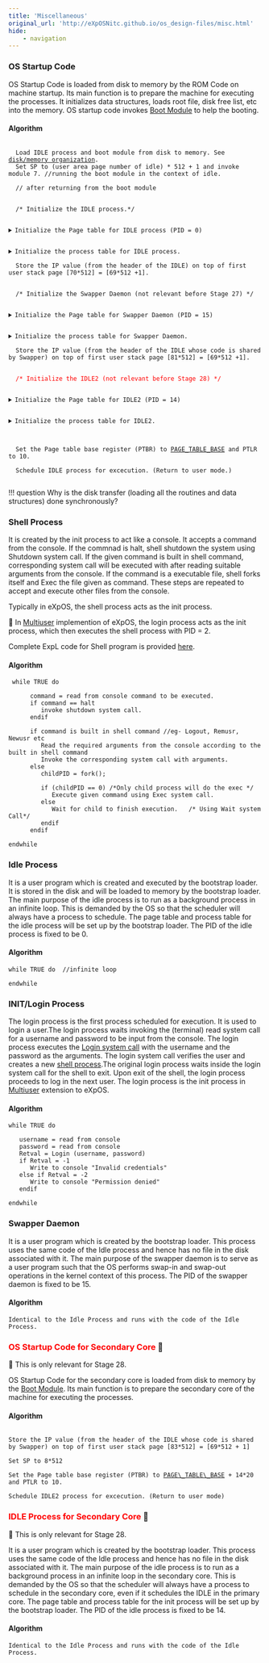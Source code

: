 ```yaml
---
title: 'Miscellaneous'
original_url: 'http://eXpOSNitc.github.io/os_design-files/misc.html'
hide: 
    - navigation
---
```



### OS Startup Code
OS Startup Code is loaded from disk to memory by the ROM Code on machine startup. Its main function is to prepare the machine for executing the processes. It initializes data structures, loads root file, disk free list, etc into the memory. OS startup code invokes [Boot Module](../modules/module-07.md) to help the booting.

#### Algorithm

<pre><code>
  Load IDLE process and boot module from disk to memory. See <a href="../../os-implementation/" target="_blank">disk/memory organization</a>.
  Set SP to (user area page number of idle) * 512 + 1 and invoke module 7. //running the boot module in the context of idle.

  // after returning from the boot module


  /* Initialize the IDLE process.*/

  <details class="code-accordion"><summary>Initialize the Page table for IDLE process (PID = 0)</summary>
        Initialize the Page table base register (PTBR) to <a href="../../support-tools/constants/" target="_blank">PAGE_TABLE_BASE</a> and PTLR to 10.
        Set the <a href="../../os-design/process-table/#per-process-page-table" target="_blank">page table</a> entries for library and heap to -1. Set auxiliary information for these pages to "0000". 
        // idle doesn't invoke any library function.   
        Set the first code page entry to 69 (See <a href="../../os-implementation/" target="_blank">memory organization</a>). Set auxiliary information for valid code pages to "0100". 
        Set remaining code page entries to -1 and auxiliary information to "0000".
        Set the first stack page entry to 70 and auxiliary information for this page to "0110".
        Set second stack page entry to -1 and auxiliary information to "0000".
   </details>
  <details class="code-accordion"><summary>Initialize the process table for IDLE process.</summary>
        Initialize the fields of <a href="../../os-design/process-table/" target="_blank">process table</a> as -  TICK, PID and USERID as 0, STATE as RUNNING,
        USER AREA PAGE NUMBER as 76 (allocated from free user space), KPTR to 0, UPTR to 4096 (starting of first user stack page),
        PTBR to PAGE_TABLE_BASE and PTLR as 10.
   </details>
  Store the IP value (from the header of the IDLE) on top of first user stack page [70*512] = [69*512 +1].


  /* Initialize the Swapper Daemon (not relevant before Stage 27) */

  <details class="code-accordion"><summary>Initialize the Page table for Swapper Daemon (PID = 15)</summary>
        /* Swapper Daemon is identical to Idle and shares the code for Idle */
        Initialize the Page table base register (PTBR) to <a href="../../support-tools/constants/" target="_blank">PAGE_TABLE_BASE</a> + 20*15 and PTLR to 10.
        Set the <a href="../../os-design/process-table/#per-process-page-table" target="_blank">page table</a> entries for library and heap to -1. Set auxiliary information for these pages to "0000". 
        // swapper doesn't invoke any library function.   
        Set the first code page entry to that of Idle (See <a href="../../os-implementation/" target="_blank">memory organization</a>). Set auxiliary information for valid code pages to "0100". 
        Set remaining code page entries to -1 and auxiliary information to "0000".
        Set the first stack page entry to 81 and auxiliary information for this page to "0110".
        Set second stack page entry to -1 and auxiliary information to "0000".
  </details>
  <details class="code-accordion"><summary>Initialize the process table for Swapper Daemon.</summary>
        Initialize the fields of <a href="../../os-design/process-table/" target="_blank">process table</a> as -  TICK, USERID as 0, PID as 15, STATE as CREATED,
        USER AREA PAGE NUMBER as 82 (allocated from free user space), KPTR to 0, UPTR to 4096 (starting of first user stack page),
        PTBR to PAGE_TABLE_BASE + 20*15 and PTLR as 10.
  </details>  
  Store the IP value (from the header of the IDLE whose code is shared by Swapper) on top of first user stack page [81*512] = [69*512 +1].


  <span style="color:red">/* Initialize the IDLE2 (not relevant before Stage 28) */</span>

  <details class="code-accordion"><summary>Initialize the Page table for IDLE2 (PID = 14)</summary>
        /* IDLE2 is identical to Idle and shares the code for Idle */
        Initialize the Page table base register (PTBR) to <a href="../../support-tools/constants/" target="_blank">PAGE_TABLE_BASE</a> + 20*14 and PTLR to 10.
        Set the <a href="../../os-design/process-table/#per-process-page-table" target="_blank">page table</a> entries for library and heap to -1. Set auxiliary information for these pages to "0000". 
        // swapper doesn't invoke any library function.   
        Set the first code page entry to that of Idle (See <a href="../../os-implementation/" target="_blank">memory organization</a>). Set auxiliary information for valid code pages to "0100". 
        Set remaining code page entries to -1 and auxiliary information to "0000".
        Set the first stack page entry to 83 and auxiliary information for this page to "0110".
        Set second stack page entry to -1 and auxiliary information to "0000".
   </details>
  <details class="code-accordion"><summary>Initialize the process table for IDLE2.</summary>
        Initialize the fields of <a href="../../os-design/process-table/" target="_blank">process table</a> as -  TICK, USERID as 0, PID as 14, STATE as RUNNING,
        USER AREA PAGE NUMBER as 84 (allocated from free user space), KPTR to 0, UPTR to 4096 (starting of first user stack page),
        PTBR to PAGE_TABLE_BASE + 20*14 and PTLR as 10.
   </details>  

  
  Set the Page table base register (PTBR) to <a href="../../support-tools/constants/" target="_blank">PAGE_TABLE_BASE</a> and PTLR to 10.

  Schedule IDLE process for excecution. (Return to user mode.)

</code></pre>

!!! question
    Why is the disk transfer (loading all the routines and data structures) done synchronously?

### Shell Process

It is created by the init process to act like a console. It accepts a command from the console. If the commnad is halt, shell shutdown the system using Shutdown system call. If the given command is built in shell command, corresponding system call will be executed with after reading suitable arguments from the console. If the command is a executable file, shell forks itself and Exec the file given as command. These steps are repeated to accept and execute other files from the console.

Typically in eXpOS, the shell process acts as the init process.


:red_circle: In  [Multiuser](../os-spec/multiuser.md) implemention of eXpOS, the login process acts as the init process, which then executes the shell process with PID = 2.


Complete ExpL code for Shell program is provided [here](../test-programs/index.md#test_program_7).


  

#### Algorithm
```
 while TRUE do

      command = read from console command to be executed. 
      if command == halt
         invoke shutdown system call.
      endif

      if command is built in shell command //eg- Logout, Remusr, Newusr etc 
         Read the required arguments from the console according to the built in shell command
         Invoke the corresponding system call with arguments.
      else
         childPID = fork(); 

         if (childPID == 0) /*Only child process will do the exec */
            Execute given command using Exec system call.
         else
            Wait for child to finish execution.   /* Using Wait system Call*/
         endif
      endif 
   
endwhile          
```

### Idle Process
It is a user program which is created and executed by the bootstrap loader. It is stored in the disk and will be loaded to memory by the bootstrap loader. The main purpose of the idle process is to run as a background process in an infinite loop. This is demanded by the OS so that the scheduler will always have a process to schedule. The page table and process table for the idle process will be set up by the bootstrap loader. The PID of the idle process is fixed to be 0.

#### Algorithm

```
while TRUE do  //infinite loop

endwhile
```

### INIT/Login Process
The login process is the first process scheduled for execution. It is used to login a user.The login process waits invoking the (terminal) read system call for a username and password to be input from the console. The login process executes the [Login system call](../os-spec/systemcallinterface.md#multiusersystemcalls) with the username and the password as the arguments. The login system call verifies the user and creates a new [shell process](misc.md#shell).The original login process waits inside the login system call for the shell to exit. Upon exit of the shell, the login process proceeds to log in the next user. The login process is the init process in [Multiuser](../os-spec/multiuser.md) extension to eXpOS.

#### Algorithm



```
while TRUE do

   username = read from console
   password = read from console
   Retval = Login (username, password)             
   if Retval = -1
      Write to console "Invalid credentials"             
   else if Retval = -2
      Write to console "Permission denied"             
   endif

endwhile
```

### Swapper Daemon

It is a user program which is created by the bootstrap loader. This process uses the same code of the Idle process and hence has no file in the disk associated with it. The main purpose of the swapper daemon is to serve as a user program such that the OS performs swap-in and swap-out operations in the kernel context of this process. The PID of the swapper daemon is fixed to be 15.

#### Algorithm
```
Identical to the Idle Process and runs with the code of the Idle Process.
```



### <span style="color:red">OS Startup Code for Secondary Core</span> :red_circle:
:red_circle: This is only relevant for Stage 28. 

OS Startup Code for the secondary core is loaded from disk to memory by the [Boot Module](../modules/module-07.md). Its main function is to prepare the secondary core of the machine for executing the processes. 

#### Algorithm

<pre><code>
Store the IP value (from the header of the IDLE whose code is shared by Swapper) on top of first user stack page [83*512] = [69*512 + 1]

Set SP to 8*512

Set the Page table base register (PTBR) to <a href="../../support-tools/constants/">PAGE\_TABLE\_BASE</a> + 14*20 and PTLR to 10.

Schedule IDLE2 process for excecution. (Return to user mode)
</code></pre>


### <span style="color:red">IDLE Process for Secondary Core</span> :red_circle:
:red_circle: This is only relevant for Stage 28. 

It is a user program which is created by the bootstrap loader. This process uses the same code of the Idle process and hence has no file in the disk associated with it. The main purpose of the idle process is to run as a background process in an infinite loop in the secondary core. This is demanded by the OS so that the scheduler will always have a process to schedule in the secondary core, even if it schedules the IDLE in the primary core. The page table and process table for the init process will be set up by the bootstrap loader. The PID of the idle process is fixed to be 14.

#### Algorithm

```
Identical to the Idle Process and runs with the code of the Idle Process.
```